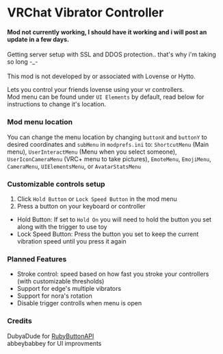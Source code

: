 # VRChat Vibrator Controller

#### Mod not currently working, I should have it working and i will post an update in a few days.
Getting server setup with SSL and DDOS protection.. that's why i'm taking so long -_-
<br><br>
This mod is not developed by or associated with Lovense or Hytto.

Lets you control your friends lovense using your vr controllers.
<br>Mod menu can be found under `UI Elements` by default, read below for instructions to change it's location.

### Mod menu location
You can change the menu location by changing `buttonX` and `buttonY` to desired coordinates and `subMenu` in `modprefs.ini` to:
`ShortcutMenu` (Main menu), `UserInteractMenu` (Menu when you select someone), `UserIconCameraMenu` (VRC+ menu to take pictures), `EmoteMenu`, `EmojiMenu`, `CameraMenu`, `UIElementsMenu`, or `AvatarStatsMenu`

### Customizable controls setup
1. Click `Hold Button` or `Lock Speed Button` in the mod menu
2. Press a button on your keyboard or controller
* Hold Button:  If set to `Hold On` you will need to hold the button you set along with the trigger to use toy
* Lock Speed Button: Press the button you set to keep the current vibration speed until you press it again

### Planned Features
* Stroke control: speed based on how fast you stroke your controllers (with customizable thresholds)
* Support for edge's multiple vibrators
* Support for nora's rotation
* Disable trigger controlls when menu is open

### Credits
DubyaDude for [RubyButtonAPI](https://github.com/DubyaDude/RubyButtonAPI)
<br>abbeybabbey for UI improvments
